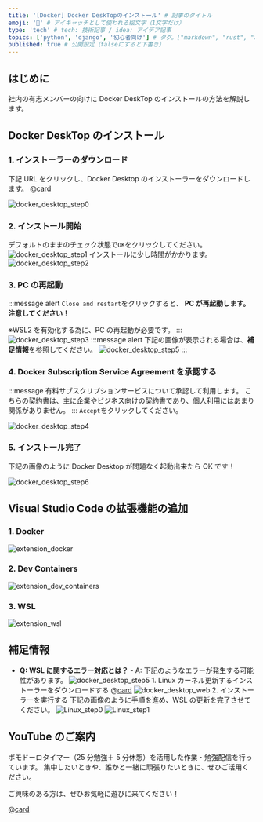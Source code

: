 ```yaml
---
title: '[Docker] Docker DeskTopのインストール' # 記事のタイトル
emoji: '🐳' # アイキャッチとして使われる絵文字（1文字だけ）
type: 'tech' # tech: 技術記事 / idea: アイデア記事
topics: ['python', 'django', '初心者向け'] # タグ。["markdown", "rust", "aws"]のように指定する
published: true # 公開設定（falseにすると下書き）
---
```


## はじめに

社内の有志メンバーの向けに Docker DeskTop のインストールの方法を解説します。

## Docker DeskTop のインストール

### 1. インストーラーのダウンロード

下記 URL をクリックし、Docker Desktop のインストーラーをダウンロードします。
@[card](https://docs.docker.com/desktop/install/windows-install/)

![docker_desktop_step0](/images/docker_desktop_step0.png)

### 2. インストール開始

デフォルトのままのチェック状態で`OK`をクリックしてください。
![docker_desktop_step1](/images/docker_desktop_step1.png)
インストールに少し時間がかかります。
![docker_desktop_step2](/images/docker_desktop_step2.png)

### 3. PC の再起動

:::message alert
`Close and restart`をクリックすると、 **PC が再起動します。注意してください！**

※WSL2 を有効化する為に、PC の再起動が必要です。
:::
![docker_desktop_step3](/images/docker_desktop_step3.png)
:::message alert
下記の画像が表示される場合は、**補足情報**を参照してください。
![docker_desktop_step5](/images/docker_desktop_step5.png)
:::

### 4. Docker Subscription Service Agreement を承認する

:::message
有料サブスクリプションサービスについて承認して利用します。
こちらの契約書は、主に企業やビジネス向けの契約書であり、個人利用にはあまり関係がありません。
:::
`Accept`をクリックしてください。

![docker_desktop_step4](/images/docker_desktop_step4.png)

### 5. インストール完了

下記の画像のように Docker Desktop が問題なく起動出来たら OK です！

![docker_desktop_step6](/images/docker_desktop_step6.png)

## Visual Studio Code の拡張機能の追加

### 1. Docker

![extension_docker](/images/extension_docker.png)

### 2. Dev Containers

![extension_dev_containers](/images/extension_dev_containers.png)

### 3. WSL

![extension_wsl](/images/extension_wsl.png)

## 補足情報

- **Q: WSL に関するエラー対応とは？** - A: 下記のようなエラーが発生する可能性があります。
  ![docker_desktop_step5](/images/docker_desktop_step5.png) 1. Linux カーネル更新するインストーラーをダウンロードする
  @[card](https://learn.microsoft.com/ja-jp/windows/wsl/install-manual#step-4---download-the-linux-kernel-update-package)
  ![docker_desktop_web](/images/docker_desktop_web.png) 2. インストーラーを実行する
  下記の画像のように手順を進め、WSL の更新を完了させてください。
  ![Linux_step0](/images/Linux_step0.png)
  ![Linux_step1](/images/Linux_step1.png)

## YouTube のご案内

ポモドーロタイマー（25 分勉強＋ 5 分休憩）を活用した作業・勉強配信を行っています。
集中したいときや、誰かと一緒に頑張りたいときに、ぜひご活用ください。

ご興味のある方は、ぜひお気軽に遊びに来てください！

@[card](https://www.youtube.com/@aew2sbee)
